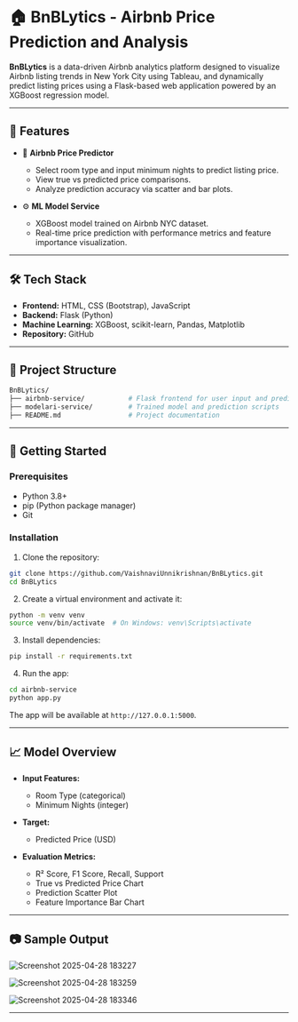 # 🏠 BnBLytics - Airbnb Price Prediction and Analysis

**BnBLytics** is a data-driven Airbnb analytics platform designed to visualize Airbnb listing trends in New York City using Tableau, and dynamically predict listing prices using a Flask-based web application powered by an XGBoost regression model.

---

## 🚀 Features

- 🧠 **Airbnb Price Predictor**
  - Select room type and input minimum nights to predict listing price.
  - View true vs predicted price comparisons.
  - Analyze prediction accuracy via scatter and bar plots.

- ⚙️ **ML Model Service**
  - XGBoost model trained on Airbnb NYC dataset.
  - Real-time price prediction with performance metrics and feature importance visualization.

---

## 🛠️ Tech Stack

- **Frontend:** HTML, CSS (Bootstrap), JavaScript
- **Backend:** Flask (Python)
- **Machine Learning:** XGBoost, scikit-learn, Pandas, Matplotlib
- **Repository:** GitHub

---

## 🧾 Project Structure

```bash
BnBLytics/
├── airbnb-service/           # Flask frontend for user input and predictions
├── modelari-service/         # Trained model and prediction scripts
├── README.md                 # Project documentation
````

---

## 🧪 Getting Started

### Prerequisites

* Python 3.8+
* pip (Python package manager)
* Git

### Installation

1. Clone the repository:

```bash
git clone https://github.com/VaishnaviUnnikrishnan/BnBLytics.git
cd BnBLytics
```

2. Create a virtual environment and activate it:

```bash
python -m venv venv
source venv/bin/activate  # On Windows: venv\Scripts\activate
```

3. Install dependencies:

```bash
pip install -r requirements.txt
```

4. Run the app:

```bash
cd airbnb-service
python app.py
```

The app will be available at `http://127.0.0.1:5000`.

---

## 📈 Model Overview

* **Input Features:**

  * Room Type (categorical)
  * Minimum Nights (integer)

* **Target:**

  * Predicted Price (USD)

* **Evaluation Metrics:**

  * R² Score, F1 Score, Recall, Support
  * True vs Predicted Price Chart
  * Prediction Scatter Plot
  * Feature Importance Bar Chart

---

## 📷 Sample Output

![Screenshot 2025-04-28 183227](https://github.com/user-attachments/assets/8d2820eb-81f3-4f03-8d9f-c42fa3a32099)

![Screenshot 2025-04-28 183259](https://github.com/user-attachments/assets/d4a2d134-6236-47e1-acb3-614d8f497a85)

![Screenshot 2025-04-28 183346](https://github.com/user-attachments/assets/6b813188-7da1-4286-ae62-b877b3eeaf54)




---



